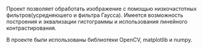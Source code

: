 Проект позволяет обработать изображение с помощью низкочастотных фильтров(усредняюшего и фильтра Гаусса).
Имеется возможность построения и эквализации гистограммы и использования линейного контрастирования.

В проекте были использованы библиотеки OpenCV, matplotlib и numpy.
